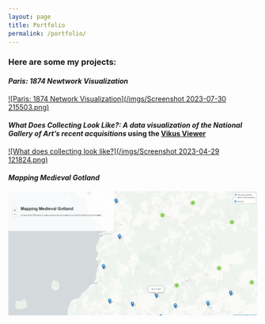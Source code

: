 ```yaml
---
layout: page
title: Portfolio
permalink: /portfolio/
---
```


### Here are some my projects: 

#### _Paris: 1874 Newtwork Visualization_
[![Paris: 1874 Network Visualization](/imgs/Screenshot 2023-07-30 215503.png)](https://bzweig633.github.io/Paris-1874-Network)

#### _What Does Collecting Look Like?: A data visualization of the National Gallery of Art’s recent acquisitions_ using the [Vikus Viewer](https://github.com/cpietsch/vikus-viewer) 
[![What does collecting look like?](/imgs/Screenshot 2023-04-29 121824.png)](https://bzweig633.github.io/vikus-nga/)  


#### _Mapping Medieval Gotland_ 
[![Mapping Medieval Gotland](/imgs/Screenshot_20221219_100138.png)](https://bzweig633.github.io/Mapping-Medieval-Gotland/)
